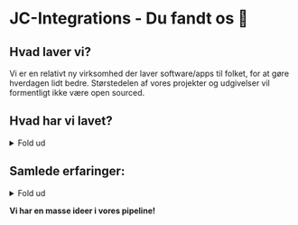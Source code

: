 # JC-Integrations - Du fandt os 👋  

## Hvad laver vi?  
Vi er en relativt ny virksomhed der laver software/apps til folket, for at gøre hverdagen lidt bedre. Størstedelen af vores projekter og udgivelser vil formentligt ikke være open sourced.  

## Hvad har vi lavet?  
<details close>
<p align="center">
<summary>Fold ud</summary>
<a href="https://guildy.dk"><b>Guildy</b></a>  
  <p>Den største danske Discord bot.</p>  
<a href="https://korterelink.dk"><b>Korterelink</b></a>  
  <p>Gør dine links kortere.</p>  
<a href="https://github.com/JC-Integrations/LectioDL"><b>LectioDL</b></a>  
  <p>Program der downloader alle dine Lectio dokumenter, så du kan bruge dem til eksamen eller terminsprøverne.</p>  
<a href="https://bumpbuddy.xyz/invite"><b>Bump Buddy</b></a>  
  <p>En anden stor Discord bot på over 14.000 servere.</p>  
<b>Og endnu mere på vej...</b>
</p>
</details>

## Samlede erfaringer:  
<details close>
<p align="center">
<summary>Fold ud</summary>
<img src="https://img.shields.io/badge/-HTML5-black?style=for-the-badge&logo=HTML5" />
<img src="https://img.shields.io/badge/CSS-black?style=for-the-badge&logo=css3&logoColor=#1572B6" />
<img src="https://img.shields.io/badge/Windows-black?style=for-the-badge&logo=Windows" />
<img src="https://img.shields.io/badge/Linux-black?style=for-the-badge&logo=Linux" />
<img src="https://img.shields.io/badge/Python-black?style=for-the-badge&logo=Python" />
<img src="https://img.shields.io/badge/Dart-black?style=for-the-badge&logo=Dart" />
<img src="https://img.shields.io/badge/CSharp-black?style=for-the-badge&logo=CSharp" />
<img src="https://img.shields.io/badge/Docker-black?style=for-the-badge&logo=Docker" />
<img src="https://img.shields.io/badge/Rust-black?style=for-the-badge&logo=Rust" />
</p>
</details>


**Vi har en masse ideer i vores pipeline!**
